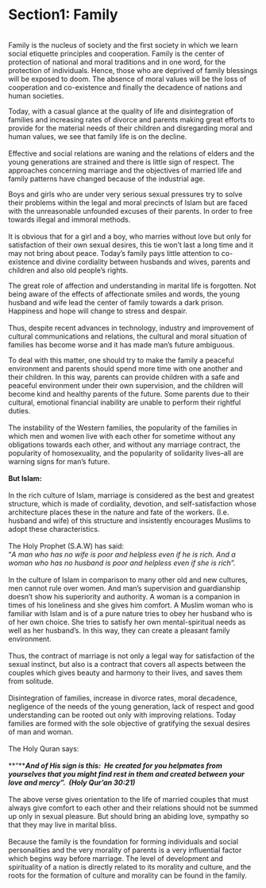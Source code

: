 Section1: Family
================

   
 Family is the nucleus of society and the first society in which we
learn social etiquette principles and cooperation. Family is the center
of protection of national and moral traditions and in one word, for the
protection of individuals. Hence, those who are deprived of family
blessings will be exposed to doom. The absence of moral values will be
the loss of cooperation and co-existence and finally the decadence of
nations and human societies.

Today, with a casual glance at the quality of life and disintegration of
families and increasing rates of divorce and parents making great
efforts to provide for the material needs of their children and
disregarding moral and human values, we see that family life is on the
decline.  
    
 Effective and social relations are waning and the relations of elders
and the young generations are strained and there is little sign of
respect. The approaches concerning marriage and the objectives of
married life and family patterns have changed because of the industrial
age.

Boys and girls who are under very serious sexual pressures try to solve
their problems within the legal and moral precincts of Islam but are
faced with the unreasonable unfounded excuses of their parents. In order
to free towards illegal and immoral methods.  
    
 It is obvious that for a girl and a boy, who marries without love but
only for satisfaction of their own sexual desires, this tie won’t last a
long time and it may not bring about peace. Today’s family pays little
attention to co-existence and divine cordiality between husbands and
wives, parents and children and also old people’s rights.

The great role of affection and understanding in marital life is
forgotten. Not being aware of the effects of affectionate smiles and
words, the young husband and wife lead the center of family towards a
dark prison. Happiness and hope will change to stress and despair.  
    
 Thus, despite recent advances in technology, industry and improvement
of cultural communications and relations, the cultural and moral
situation of families has become worse and it has made man’s future
ambiguous.

To deal with this matter, one should try to make the family a peaceful
environment and parents should spend more time with one another and
their children. In this way, parents can provide children with a safe
and peaceful environment under their own supervision, and the children
will become kind and healthy parents of the future. Some parents due to
their cultural, emotional financial inability are unable to perform
their rightful duties.  
    
 The instability of the Western families, the popularity of the families
in which men and women live with each other for sometime without any
obligations towards each other, and without any marriage contract, the
popularity of homosexuality, and the popularity of solidarity lives–all
are warning signs for man’s future.  
    
**But Islam:**  
    
 In the rich culture of Islam, marriage is considered as the best and
greatest structure, which is made of cordiality, devotion, and
self-satisfaction whose architecture places these in the nature and fate
of the workers. (I.e. husband and wife) of this structure and
insistently encourages Muslims to adopt these characteristics.  
    
 The Holy Prophet (S.A.W) has said:  
 “*A man who has no wife is poor and helpless even if he is rich. And a
woman who has no husband is poor and helpless even if she is rich”.*  
    
 In the culture of Islam in comparison to many other old and new
cultures, men cannot rule over women. And man’s supervision and
guardianship doesn’t show his superiority and authority. A woman is a
companion in times of his loneliness and she gives him comfort. A Muslim
woman who is familiar with Islam and is of a pure nature tries to obey
her husband who is of her own choice. She tries to satisfy her own
mental-spiritual needs as well as her husband’s. In this way, they can
create a pleasant family environment.  
    
 Thus, the contract of marriage is not only a legal way for satisfaction
of the sexual instinct, but also is a contract that covers all aspects
between the couples which gives beauty and harmony to their lives, and
saves them from solitude.  
    
 Disintegration of families, increase in divorce rates, moral decadence,
negligence of the needs of the young generation, lack of respect and
good understanding can be rooted out only with improving relations.
Today families are formed with the sole objective of gratifying the
sexual desires of man and woman.  
    
 The Holy Quran says:  
    
**“*****And of His sign is this:  He created for you helpmates from
yourselves that you might find rest in them and created between your
love and mercy”.  (Holy Qur’an 30:21)***  
    
 The above verse gives orientation to the life of married couples that
must always give comfort to each other and their relations should not be
summed up only in sexual pleasure. But should bring an abiding love,
sympathy so that they may live in marital bliss.  
    
 Because the family is the foundation for forming individuals and social
personalities and the very morality of parents is a very influential
factor which begins way before marriage. The level of development and
spirituality of a nation is directly related to its morality and
culture, and the roots for the formation of culture and morality can be
found in the family.


